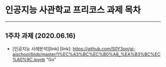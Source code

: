 # 인공지능 사관학교 프리코스 과제 목차
***
## 1주차 과제 (2020.06.16)

 - [인공지능 사례분석][link]
[link]: https://github.com/S0Y3on/gj-aischool/blob/master/1%EC%A3%BC%EC%B0%A8_%EA%B3%BC%EC%A0%9C.ipynb "Go"
